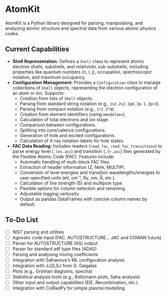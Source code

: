 # AtomKit

AtomKit is a Python library designed for parsing, manipulating, and analyzing atomic structure and spectral data from various atomic physics codes.

## Current Capabilities

- **Shell Representation:** Defines a `Shell` class to represent atomic electron shells, subshells, and relativistic sub-subshells, including properties like quantum numbers (n, l, j), occupation, spectroscopic notation, and maximum occupancy.
- **Configuration Management:** Provides a `Configuration` class to manage collections of `Shell` objects, representing the electron configuration of an atom or ion. Supports:
  - Creation from lists of `Shell` objects.
  - Parsing from standard string notation (e.g., `1s2.2s2.2p6`, `2p-1.2p+3`).
  - Parsing from compact notation (e.g., `1*2.2*8`).
  - Creation from element identifiers (using `mendeleev`).
  - Calculation of total electrons and ion stage.
  - Comparison between configurations.
  - Splitting into core/valence configurations.
  - Generation of hole and excited configurations.
  - Calculation of X-ray notation labels for hole states.
- **FAC Data Reading:** Includes readers (`read_fac`, `read_fac_transitions`) to parse energy level (`.lev.asc`) and transition (`.tr.asc`) files generated by the Flexible Atomic Code (FAC). Features include:
  - Automatic handling of multi-block FAC files.
  - Extraction of header information (Z, Nele, MULTIP).
  - Conversion of level energies and transition wavelengths/energies to user-specified units (eV, cm⁻¹, Ry, nm, Å, etc.).
  - Calculation of line strength (S) and multipole type.
  - Flexible options for column selection and renaming.
  - Adjustable logging verbosity.
  - Output as pandas DataFrames with concise column names by default.

## To-Do List

- [ ] NIST parsing and utilities
- [ ] Agnostic code input (FAC, AUTOSTRUCTURE... JAC and COWAN future)
- [ ] Parser for AUTOSTRUCTURE (AS) output
- [ ] Parser for standard adf type files (ADAS)
- [ ] Parsing and analysing mixing coefficients
- [ ] Integration with Safranova's ML configuration analysis
- [ ] Integration with JJ2LSJ from G. Gaigalas
- [ ] Plots (e.g., Grotrian diagrams, spectra)
- [ ] Statistical analysis tools (e.g., Boltzmann plots, Saha analysis)
- [ ] Other input and output capabilities (EIE, Recombination, etc.)
- [ ] Integration with ColRadPy for simple plasma modelling
